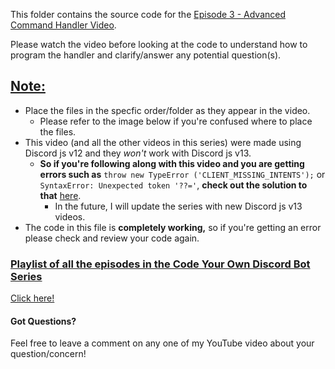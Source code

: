 This folder contains the source code for the [Episode 3 - Advanced Command Handler Video](https://www.youtube.com/watch?v=3AwHvRzX4QY).

Please watch the video before looking at the code to understand how to program the handler and clarify/answer any potential question(s).

## <ins>**Note:** </ins> ##
  - Place the files in the specfic order/folder as they appear in the video. 
      - Please refer to the image below if you're confused where to place the files.
  - This video (and all the other videos in this series) were made using Discord js v12 and they _won't_ work with Discord js v13. 
     - **So if you're following along with this video and you are getting errors such as** `throw new TypeError ('CLIENT_MISSING_INTENTS');` or `SyntaxError: Unexpected token '??='`, **check out the solution to that** [here](https://github.com/jishk11/Tutorial-Bot-in-DiscordJS/tree/main/Episode%201%20-%20Basics).
          - In the future, I will update the series with new Discord js v13 videos.
  - The code in this file is **completely working,** so if you're getting an error please check and review your code again.

 ###  <ins> Playlist of all the episodes in the Code Your Own Discord Bot Series </ins>
[Click here!](https://www.youtube.com/watch?v=8pbcFKzDgKY&list=PLApYoRlzhXgwc1nno3QzpUfUuS5xaid_K)

#### Got Questions?
Feel free to leave a comment on any one of my YouTube video about your question/concern!
